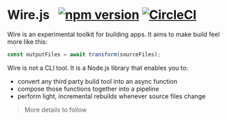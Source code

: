 # Wire.js &nbsp; [![npm version](https://img.shields.io/npm/v/wire.svg?style=flat)](https://www.npmjs.com/package/wire) [![CircleCI](https://circleci.com/gh/callumlocke/wire.svg?style=shield)](https://circleci.com/gh/callumlocke/wire)

Wire is an experimental toolkit for building apps. It aims to make build feel more like this:

```js
const outputFiles = await transform(sourceFiles);
```

Wire is not a CLI tool. It is a Node.js library that enables you to:

- convert any third party build tool into an async function
- compose those functions together into a pipeline
- perform light, incremental rebuilds whenever source files change

> More details to follow
